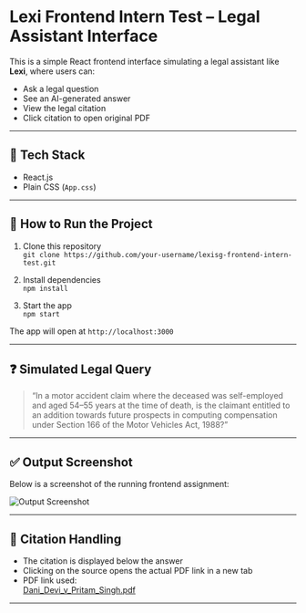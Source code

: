 # Lexi Frontend Intern Test – Legal Assistant Interface

This is a simple React frontend interface simulating a legal assistant like **Lexi**, where users can:

- Ask a legal question
- See an AI-generated answer
- View the legal citation
- Click citation to open original PDF

---

## 📌 Tech Stack

- React.js
- Plain CSS (`App.css`)

---

## 🚀 How to Run the Project

1. Clone this repository  
   `git clone https://github.com/your-username/lexisg-frontend-intern-test.git`

2. Install dependencies  
   `npm install`

3. Start the app  
   `npm start`

The app will open at `http://localhost:3000`

---

## ❓ Simulated Legal Query

> “In a motor accident claim where the deceased was self-employed and aged 54–55 years at the time of death, is the claimant entitled to an addition towards future prospects in computing compensation under Section 166 of the Motor Vehicles Act, 1988?”

---

## ✅ Output Screenshot

Below is a screenshot of the running frontend assignment:

![Output Screenshot](./Screenshot/picture/Screenshot.png)

---

## 📎 Citation Handling

- The citation is displayed below the answer
- Clicking on the source opens the actual PDF link in a new tab
- PDF link used:  
  [Dani_Devi_v_Pritam_Singh.pdf](https://lexisingapore-my.sharepoint.com/:b:/g/personal/harshit_lexi_sg/EdOegeiR_gdBvQxdyW4xE6oBCDgj5E4Bo5wjvhPHpqgIuQ?e=TEu4vz)

---



